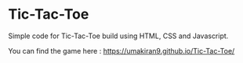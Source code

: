 # Tic-Tac-Toe

Simple code for Tic-Tac-Toe build using HTML, CSS and Javascript.

You can find the game here : https://umakiran9.github.io/Tic-Tac-Toe/
